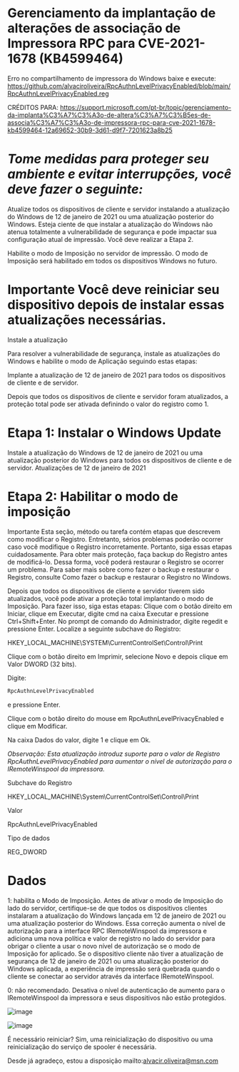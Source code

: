 #  Gerenciamento da implantação de alterações de associação de Impressora RPC para CVE-2021-1678 (KB4599464)

Erro no compartilhamento de impressora do Windows baixe e execute: https://github.com/alvaciroliveira/RpcAuthnLevelPrivacyEnabled/blob/main/RpcAuthnLevelPrivacyEnabled.reg

CRÉDITOS PARA: https://support.microsoft.com/pt-br/topic/gerenciamento-da-implanta%C3%A7%C3%A3o-de-altera%C3%A7%C3%B5es-de-associa%C3%A7%C3%A3o-de-impressora-rpc-para-cve-2021-1678-kb4599464-12a69652-30b9-3d61-d9f7-7201623a8b25

#  *Tome medidas para proteger seu ambiente e evitar interrupções, você deve fazer o seguinte:*

Atualize todos os dispositivos de cliente e servidor instalando a atualização do Windows de 12 de janeiro de 2021 ou uma atualização posterior do Windows. Esteja ciente de que instalar a atualização do Windows não atenua totalmente a vulnerabilidade de segurança e pode impactar sua configuração atual de impressão. Você deve realizar a Etapa 2.

Habilite o modo de Imposição no servidor de impressão.  O modo de Imposição será habilitado em todos os dispositivos Windows no futuro.

#  Importante Você deve reiniciar seu dispositivo depois de instalar essas atualizações necessárias.

Instale a atualização

Para resolver a vulnerabilidade de segurança, instale as atualizações do Windows e habilite o modo de Aplicação seguindo estas etapas:

Implante a atualização de 12 de janeiro de 2021 para todos os dispositivos de cliente e de servidor.

Depois que todos os dispositivos de cliente e servidor foram atualizados, a proteção total pode ser ativada definindo o valor do registro como 1.


#  Etapa 1: Instalar o Windows Update

Instale a atualização do Windows de 12 de janeiro de 2021 ou uma atualização posterior do Windows para todos os dispositivos de cliente e de servidor.
Atualizações de 12 de janeiro de 2021

#  Etapa 2: Habilitar o modo de imposição

Importante Esta seção, método ou tarefa contém etapas que descrevem como modificar o Registro. Entretanto, sérios problemas poderão ocorrer caso você modifique o Registro incorretamente. Portanto, siga essas etapas cuidadosamente. Para obter mais proteção, faça backup do Registro antes de modificá-lo. Dessa forma, você poderá restaurar o Registro se ocorrer um problema. Para saber mais sobre como fazer o backup e restaurar o Registro, consulte Como fazer o backup e restaurar o Registro no Windows.

Depois que todos os dispositivos de cliente e servidor tiverem sido atualizados, você pode ativar a proteção total implantando o modo de Imposição. Para fazer isso, siga estas etapas:
Clique com o botão direito em Iniciar, clique em Executar, digite cmd na caixa Executar e pressione Ctrl+Shift+Enter.
No prompt de comando do Administrador, digite regedit e pressione Enter.
Localize a seguinte subchave do Registro:

HKEY_LOCAL_MACHINE\SYSTEM\CurrentControlSet\Control\Print

Clique com o botão direito em Imprimir, selecione Novo e depois clique em Valor DWORD (32 bits).

Digite:
```bash
RpcAuthnLevelPrivacyEnabled
```
e pressione Enter.

Clique com o botão direito do mouse em RpcAuthnLevelPrivacyEnabled e clique em Modificar.

Na caixa Dados do valor, digite 1 e clique em Ok.

*Observação: Esta atualização introduz suporte para o valor de Registro RpcAuthnLevelPrivacyEnabled para aumentar o nível de autorização para o IRemoteWinspool da impressora.*

Subchave do Registro

HKEY_LOCAL_MACHINE\System\CurrentControlSet\Control\Print

Valor

RpcAuthnLevelPrivacyEnabled

Tipo de dados

REG_DWORD

#  Dados

1: habilita o Modo de Imposição. Antes de ativar o modo de Imposição do lado do servidor, certifique-se de que todos os dispositivos clientes instalaram a atualização do Windows lançada em 12 de janeiro de 2021 ou uma atualização posterior do Windows. Essa correção aumenta o nível de autorização para a interface RPC IRemoteWinspool da impressora e adiciona uma nova política e valor de registro no lado do servidor para obrigar o cliente a usar o novo nível de autorização se o modo de Imposição for aplicado. Se o dispositivo cliente não tiver a atualização de segurança de 12 de janeiro de 2021 ou uma atualização posterior do Windows aplicada, a experiência de impressão será quebrada quando o cliente se conectar ao servidor através da interface IRemoteWinspool.

0: não recomendado. Desativa o nível de autenticação de aumento para o IRemoteWinspool da impressora e seus dispositivos não estão protegidos.

![image](https://github.com/alvaciroliveira/RpcAuthnLevelPrivacyEnabled/assets/129803614/a5ea26e0-24ec-402e-9102-692e328a51e0)

![image](https://github.com/alvaciroliveira/RpcAuthnLevelPrivacyEnabled/assets/129803614/e2f02604-c813-4934-823f-f746eb163f69)


É necessário reiniciar? Sim, uma reinicialização do dispositivo ou uma reinicialização do serviço de spooler é necessária.

Desde já agradeço, estou a disposição mailto:alvacir.oliveira@msn.com
